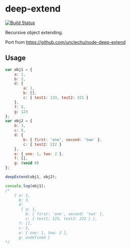 # deep-extend

[![Build Status](https://travis-ci.org/tamino-martinius/meteor-deep-extend.png?branch=master)](https://travis-ci.org/tamino-martinius/meteor-deep-extend)

Recursive object extending.

Port from https://github.com/unclechu/node-deep-extend

## Usage

```js
var obj1 = {
    a: 1,
    b: 2,
    d: {
        a: 1,
        b: [],
        c: { test1: 123, test2: 321 }
    },
    f: 5,
    g: 123
};
var obj2 = {
    b: 3,
    c: 5,
    d: {
        b: { first: 'one', second: 'two' },
        c: { test2: 222 }
    },
    e: { one: 1, two: 2 },
    f: [],
    g: (void 0)
};

deepExtend(obj1, obj2);

console.log(obj1);
/*
    { a: 1,
      b: 3,
      d:
       { a: 1,
         b: { first: 'one', second: 'two' },
         c: { test1: 123, test2: 222 } },
      f: [],
      c: 5,
      e: { one: 1, two: 2 },
      g: undefined }
*/
```
